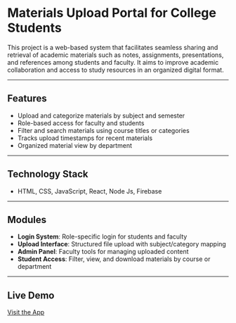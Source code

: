 # Materials Upload Portal for College Students

This project is a web-based system that facilitates seamless sharing and retrieval of academic materials such as notes, assignments, presentations, and references among students and faculty. It aims to improve academic collaboration and access to study resources in an organized digital format.

---

## Features

- Upload and categorize materials by subject and semester
- Role-based access for faculty and students
- Filter and search materials using course titles or categories
- Tracks upload timestamps for recent materials
- Organized material view by department

---

## Technology Stack

- HTML, CSS, JavaScript, React, Node Js, Firebase


---

##  Modules

- **Login System**: Role-specific login for students and faculty
- **Upload Interface**: Structured file upload with subject/category mapping
- **Admin Panel**: Faculty tools for managing uploaded content
- **Student Access**: Filter, view, and download materials by course or department

---
## Live Demo
[Visit the App](https://share-nov.netlify.app/)



